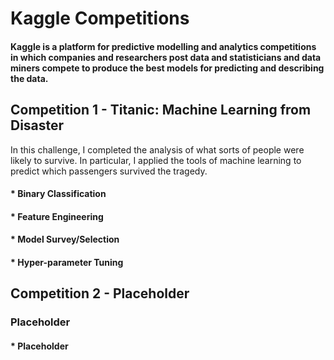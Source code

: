 # Kaggle Competitions

#### Kaggle is a platform for predictive modelling and analytics competitions in which companies and researchers post data and statisticians and data miners compete to produce the best models for predicting and describing the data.

## Competition 1 - Titanic: Machine Learning from Disaster
In this challenge, I completed the analysis of what sorts of people were likely to survive. In particular, I applied the tools of machine learning to predict which passengers survived the tragedy.
#### * Binary Classification 
#### * Feature Engineering 
#### * Model Survey/Selection 
#### * Hyper-parameter Tuning

## Competition 2 - Placeholder
### Placeholder
#### * Placeholder
